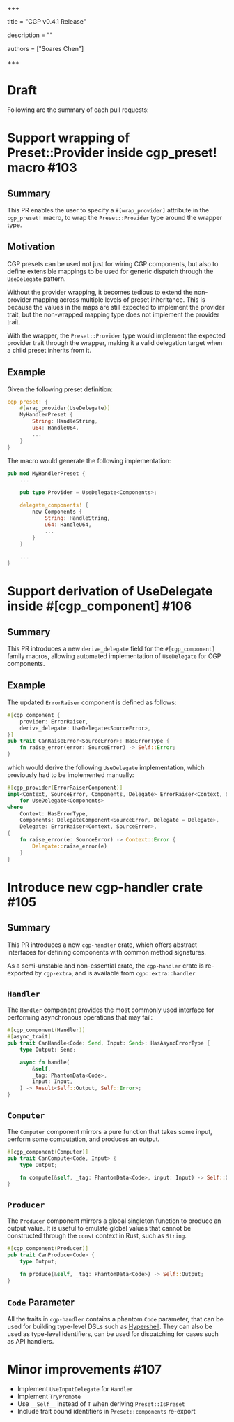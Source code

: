 +++

title = "CGP v0.4.1 Release"

description = ""

authors = ["Soares Chen"]

+++

# Draft

Following are the summary of each pull requests:

# Support wrapping of Preset::Provider inside cgp_preset! macro #103 

## Summary

This PR enables the user to specify a `#[wrap_provider]` attribute in the `cgp_preset!` macro, to wrap the `Preset::Provider` type around the wrapper type.

## Motivation

CGP presets can be used not just for wiring CGP components, but also to define extensible mappings to be used for generic dispatch through the `UseDelegate` pattern.

Without the provider wrapping, it becomes tedious to extend the non-provider mapping across multiple levels of preset inheritance. This is because the values in the maps are still expected to implement the provider trait, but the non-wrapped mapping type does not implement the provider trait.

With the wrapper, the `Preset::Provider` type would implement the expected provider trait through the wrapper, making it a valid delegation target when a child preset inherits from it.

## Example

Given the following preset definition:

```rust
cgp_preset! {
    #[wrap_provider(UseDelegate)]
    MyHandlerPreset {
        String: HandleString,
        u64: HandleU64,
        ...
    }
}
```

The macro would generate the following implementation:

```rust
pub mod MyHandlerPreset {
    ...

    pub type Provider = UseDelegate<Components>;

    delegate_components! {
        new Components {
            String: HandleString,
            u64: HandleU64,
            ...
        }
    }

    ...
}
```

#  Support derivation of UseDelegate inside #[cgp_component] #106 

## Summary

This PR introduces a new `derive_delegate` field for the `#[cgp_component]` family macros, allowing automated implementation of `UseDelegate` for CGP components.

## Example

The updated `ErrorRaiser` component is defined as follows:

```rust
#[cgp_component {
    provider: ErrorRaiser,
    derive_delegate: UseDelegate<SourceError>,
}]
pub trait CanRaiseError<SourceError>: HasErrorType {
    fn raise_error(error: SourceError) -> Self::Error;
}
```

which would derive the following `UseDelegate` implementation, which previously had to be implemented manually:

```rust
#[cgp_provider(ErrorRaiserComponent)]
impl<Context, SourceError, Components, Delegate> ErrorRaiser<Context, SourceError>
    for UseDelegate<Components>
where
    Context: HasErrorType,
    Components: DelegateComponent<SourceError, Delegate = Delegate>,
    Delegate: ErrorRaiser<Context, SourceError>,
{
    fn raise_error(e: SourceError) -> Context::Error {
        Delegate::raise_error(e)
    }
}
```

# Introduce new cgp-handler crate #105 

## Summary

This PR introduces a new `cgp-handler` crate, which offers abstract interfaces for defining components with common method signatures.

As a semi-unstable and non-essential crate, the `cgp-handler` crate is re-exported by `cgp-extra`, and is available from `cgp::extra::handler`

## `Handler`

The `Handler` component provides the most commonly used interface for performing asynchronous operations that may fail:

```rust
#[cgp_component(Handler)]
#[async_trait]
pub trait CanHandle<Code: Send, Input: Send>: HasAsyncErrorType {
    type Output: Send;

    async fn handle(
        &self,
        _tag: PhantomData<Code>,
        input: Input,
    ) -> Result<Self::Output, Self::Error>;
}
```

## `Computer`

The `Computer` component mirrors a pure function that takes some input, perform some computation, and produces an output.

```rust
#[cgp_component(Computer)]
pub trait CanCompute<Code, Input> {
    type Output;

    fn compute(&self, _tag: PhantomData<Code>, input: Input) -> Self::Output;
}
```

## `Producer`

The `Producer` component mirrors a global singleton function to produce an output value. It is useful to emulate global values that cannot be constructed through the `const` context in Rust, such as `String`.

```rust
#[cgp_component(Producer)]
pub trait CanProduce<Code> {
    type Output;

    fn produce(&self, _tag: PhantomData<Code>) -> Self::Output;
}
```

## `Code` Parameter

All the traits in `cgp-handler` contains a phantom `Code` parameter, that can be used for building type-level DSLs such as [Hypershell](https://github.com/contextgeneric/hypershell). They can also be used as type-level identifiers, can be used for dispatching for cases such as API handlers.

#  Minor improvements #107 

- Implement `UseInputDelegate` for `Handler`
- Implement `TryPromote`
- Use `__Self__` instead of `T` when deriving `Preset::IsPreset`
- Include trait bound identifiers in `Preset::components` re-export 
